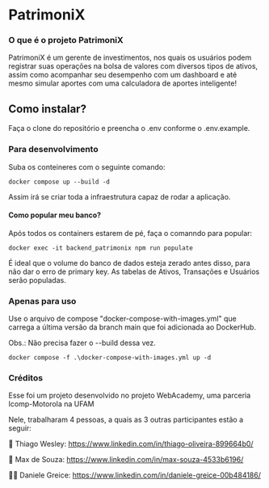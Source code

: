 # PatrimoniX

### O que é o projeto PatrimoniX

PatrimoniX é um gerente de investimentos, nos quais os usuários podem registrar suas operações na bolsa de valores
com diversos tipos de ativos, assim como acompanhar seu desempenho com um dashboard e até mesmo simular aportes com 
uma calculadora de aportes inteligente!

## Como instalar?

Faça o clone do repositório e preencha o .env conforme o .env.example.

### Para desenvolvimento

 Suba os conteineres com o seguinte comando:

```docker compose up --build -d```

Assim irá se criar toda a infraestrutura capaz de rodar a aplicação.

#### Como popular meu banco?

Após todos os containers estarem de pé, faça o comanndo para popular:

```docker exec -it backend_patrimonix npm run populate```

É ideal que o volume do banco de dados esteja zerado antes disso, para não dar o erro de primary key. As tabelas de Ativos, Transações e Usuários serão populadas.

### Apenas para uso

Use o arquivo de compose "docker-compose-with-images.yml" que carrega a última versão da branch main que foi adicionada ao DockerHub. 

Obs.: Não precisa fazer o --build dessa vez.

```docker compose -f .\docker-compose-with-images.yml up -d ```

### Créditos

Esse foi um projeto desenvolvido no projeto WebAcademy, uma parceria Icomp-Motorola na UFAM

Nele, trabalharam 4 pessoas, a quais as 3 outras participantes estão a seguir:

👷 Thiago Wesley: https://www.linkedin.com/in/thiago-oliveira-899664b0/

👷 Max de Souza: https://www.linkedin.com/in/max-souza-4533b6196/

👷‍♀️ Daniele Greice: https://www.linkedin.com/in/daniele-greice-00b484186/


